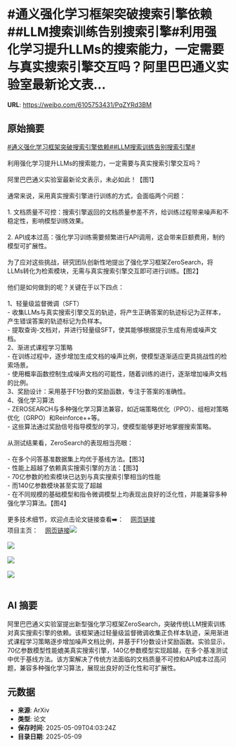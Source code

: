 # #通义强化学习框架突破搜索引擎依赖##LLM搜索训练告别搜索引擎#利用强化学习提升LLMs的搜索能力，一定需要与真实搜索引擎交互吗？阿里巴巴通义实验室最新论文表...

**URL**: https://weibo.com/6105753431/PqZYRd3BM

## 原始摘要

<a href="https://m.weibo.cn/search?containerid=231522type%3D1%26t%3D10%26q%3D%23%E9%80%9A%E4%B9%89%E5%BC%BA%E5%8C%96%E5%AD%A6%E4%B9%A0%E6%A1%86%E6%9E%B6%E7%AA%81%E7%A0%B4%E6%90%9C%E7%B4%A2%E5%BC%95%E6%93%8E%E4%BE%9D%E8%B5%96%23&amp;extparam=%23%E9%80%9A%E4%B9%89%E5%BC%BA%E5%8C%96%E5%AD%A6%E4%B9%A0%E6%A1%86%E6%9E%B6%E7%AA%81%E7%A0%B4%E6%90%9C%E7%B4%A2%E5%BC%95%E6%93%8E%E4%BE%9D%E8%B5%96%23" data-hide=""><span class="surl-text">#通义强化学习框架突破搜索引擎依赖#</span></a><a href="https://m.weibo.cn/search?containerid=231522type%3D1%26t%3D10%26q%3D%23LLM%E6%90%9C%E7%B4%A2%E8%AE%AD%E7%BB%83%E5%91%8A%E5%88%AB%E6%90%9C%E7%B4%A2%E5%BC%95%E6%93%8E%23&amp;extparam=%23LLM%E6%90%9C%E7%B4%A2%E8%AE%AD%E7%BB%83%E5%91%8A%E5%88%AB%E6%90%9C%E7%B4%A2%E5%BC%95%E6%93%8E%23" data-hide=""><span class="surl-text">#LLM搜索训练告别搜索引擎#</span></a><br><br>利用强化学习提升LLMs的搜索能力，一定需要与真实搜索引擎交互吗？<br><br>阿里巴巴通义实验室最新论文表示，未必如此！【图1】<br><br>通常来说，采用真实搜索引擎进行训练的方式，会面临两个问题：<br><br>1. 文档质量不可控：搜索引擎返回的文档质量参差不齐，给训练过程带来噪声和不稳定性，影响模型训练效果。<br><br>2. API成本过高：强化学习训练需要频繁进行API调用，这会带来巨额费用，制约模型可扩展性。<br><br>为了应对这些挑战，研究团队创新性地提出了强化学习框架ZeroSearch，将LLMs转化为检索模块，无需与真实搜索引擎交互即可进行训练。【图2】<br><br>他们是如何做到的呢？关键在于以下四点：<br><br>1、轻量级监督微调（SFT）<br>- 收集LLMs与真实搜索引擎交互的轨迹，将产生正确答案的轨迹标记为正样本，产生错误答案的轨迹标记为负样本。<br>- 提取查询-文档对，并进行轻量级SFT，使其能够根据提示生成有用或噪声文档。<br>2、渐进式课程学习策略<br>- 在训练过程中，逐步增加生成文档的噪声比例，使模型逐渐适应更具挑战性的检索场景。<br>- 使用概率函数控制生成噪声文档的可能性，随着训练的进行，逐渐增加噪声文档的比例。<br>3、奖励设计：采用基于F1分数的奖励函数，专注于答案的准确性。<br>4、强化学习算法<br>- ZEROSEARCH与多种强化学习算法兼容，如近端策略优化（PPO）、组相对策略优化（GRPO）和Reinforce++等。<br>- 这些算法通过奖励信号指导模型的学习，使模型能够更好地掌握搜索策略。<br><br>从测试结果看，ZeroSearch的表现相当亮眼：<br><br>- 在多个问答基准数据集上均优于基线方法。【图3】<br>- 性能上超越了依赖真实搜索引擎的方法：【图3】<br>  - 70亿参数的检索模块已达到与真实搜索引擎相当的性能<br>  - 而140亿参数模块甚至实现了超越<br>- 在不同规模的基础模型和指令微调模型上均表现出良好的泛化性，并能兼容多种强化学习算法。【图4】<br><br>更多技术细节，欢迎点击论文链接查看➡️：<a href="https://weibo.cn/sinaurl?u=https%3A%2F%2Farxiv.org%2Fpdf%2F2505.04588" data-hide=""><span class="url-icon"><img style="width: 1rem;height: 1rem" src="https://h5.sinaimg.cn/upload/2015/09/25/3/timeline_card_small_web_default.png" referrerpolicy="no-referrer"></span><span class="surl-text">网页链接</span></a><br>项目主页：<a href="https://weibo.cn/sinaurl?u=https%3A%2F%2Falibaba-nlp.github.io%2FZeroSearch%2F" data-hide=""><span class="url-icon"><img style="width: 1rem;height: 1rem" src="https://h5.sinaimg.cn/upload/2015/09/25/3/timeline_card_small_web_default.png" referrerpolicy="no-referrer"></span><span class="surl-text">网页链接</span></a><img style="" src="https://tvax4.sinaimg.cn/large/006Fd7o3gy1i1929fspx4j30uc0wgqfo.jpg" referrerpolicy="no-referrer"><br><br><img style="" src="https://tvax2.sinaimg.cn/large/006Fd7o3gy1i1929h2g5oj30q80dq0wn.jpg" referrerpolicy="no-referrer"><br><br><img style="" src="https://tvax3.sinaimg.cn/large/006Fd7o3gy1i1929lq4r1j30qm0rg7fp.jpg" referrerpolicy="no-referrer"><br><br><img style="" src="https://tvax2.sinaimg.cn/large/006Fd7o3gy1i1929kkbt6j30qm07iq7g.jpg" referrerpolicy="no-referrer"><br><br>

## AI 摘要

阿里巴巴通义实验室提出新型强化学习框架ZeroSearch，突破传统LLM搜索训练对真实搜索引擎的依赖。该框架通过轻量级监督微调收集正负样本轨迹，采用渐进式课程学习策略逐步增加噪声文档比例，并基于F1分数设计奖励函数。实验显示，70亿参数模型性能媲美真实搜索引擎，140亿参数模型实现超越，在多个基准测试中优于基线方法。该方案解决了传统方法面临的文档质量不可控和API成本过高问题，兼容多种强化学习算法，展现出良好的泛化性和可扩展性。

## 元数据

- **来源**: ArXiv
- **类型**: 论文
- **保存时间**: 2025-05-09T04:03:24Z
- **目录日期**: 2025-05-09
